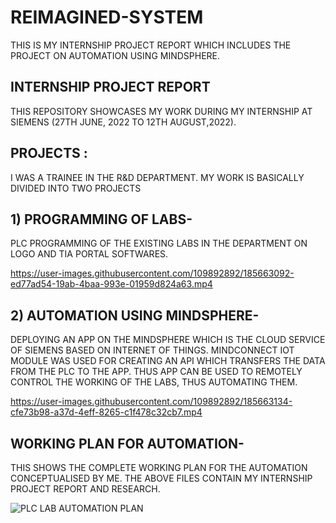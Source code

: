 # REIMAGINED-SYSTEM

THIS IS MY INTERNSHIP PROJECT REPORT WHICH INCLUDES THE PROJECT ON AUTOMATION USING MINDSPHERE.

## INTERNSHIP PROJECT REPORT

THIS REPOSITORY SHOWCASES MY WORK DURING MY INTERNSHIP AT SIEMENS (27TH JUNE, 2022 TO 12TH AUGUST,2022).

## PROJECTS :
I WAS A TRAINEE IN THE R&D DEPARTMENT. MY WORK IS BASICALLY DIVIDED INTO TWO PROJECTS 

## 1) PROGRAMMING OF LABS-
 
 PLC PROGRAMMING OF THE EXISTING LABS IN THE DEPARTMENT ON LOGO AND TIA PORTAL SOFTWARES.
 
https://user-images.githubusercontent.com/109892892/185663092-ed77ad54-19ab-4baa-993e-01959d824a63.mp4


 ## 2) AUTOMATION USING MINDSPHERE-

 DEPLOYING AN APP ON THE MINDSPHERE WHICH IS THE CLOUD SERVICE OF SIEMENS BASED ON INTERNET OF THINGS. MINDCONNECT IOT MODULE WAS USED FOR CREATING AN API WHICH TRANSFERS THE DATA FROM THE PLC TO THE APP. THUS APP CAN BE USED TO REMOTELY CONTROL THE WORKING OF THE LABS, THUS AUTOMATING THEM. 

https://user-images.githubusercontent.com/109892892/185663134-cfe73b98-a37d-4eff-8265-c1f478c32cb7.mp4


## WORKING PLAN FOR AUTOMATION-

THIS SHOWS THE COMPLETE WORKING PLAN FOR THE AUTOMATION CONCEPTUALISED BY ME. THE ABOVE FILES CONTAIN MY INTERNSHIP PROJECT REPORT AND RESEARCH.

![PLC LAB AUTOMATION PLAN](https://user-images.githubusercontent.com/109892892/185663544-bc0da97b-48f2-4797-bee6-88cb49de30c0.png)



